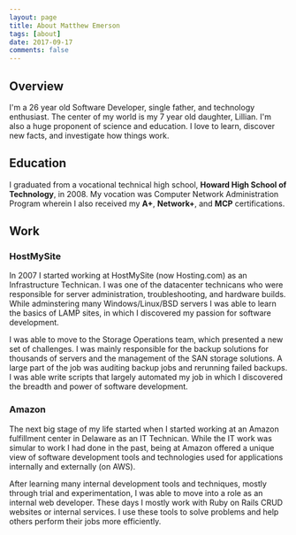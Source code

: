 ```yaml
---
layout: page
title: About Matthew Emerson
tags: [about]
date: 2017-09-17
comments: false
---
```

    
## Overview
I'm a 26 year old Software Developer, single father, and technology enthusiast. The center of my world is my 7 year old daughter, Lillian. I'm also a huge proponent of science and education. I love to learn, discover new facts, and investigate how things work.

## Education
I graduated from a vocational technical high school, **Howard High School of Technology**, in 2008. My vocation was Computer Network Administration Program wherein I also received my **A+**, **Network+**, and **MCP** certifications.

## Work
### HostMySite
In 2007 I started working at HostMySite (now Hosting.com) as an Infrastructure Technican. I was one of the datacenter technicans who were responsible for server administration, troubleshooting, and hardware builds. While adminstering many Windows/Linux/BSD servers I was able to learn the basics of LAMP sites, in which I discovered my passion for software development.

I was able to move to the Storage Operations team, which presented a new set of challenges. I was mainly responsible for the backup solutions for thousands of servers and the management of the SAN storage solutions. A large part of the job was auditing backup jobs and rerunning failed backups. I was able write scripts that largely automated my job in which I discovered the breadth and power of software development.

### Amazon
The next big stage of my life started when I started working at an Amazon fulfillment center in Delaware as an IT Technican. While the IT work was simular to work I had done in the past, being at Amazon offered a unique view of software development tools and technologies used for applications internally and externally (on AWS).

After learning many internal development tools and techniques, mostly through trial and experimentation, I was able to move into a role as an internal web developer. These days I mostly work with Ruby on Rails CRUD websites or internal services. I use these tools to solve problems and help others perform their jobs more efficiently.
